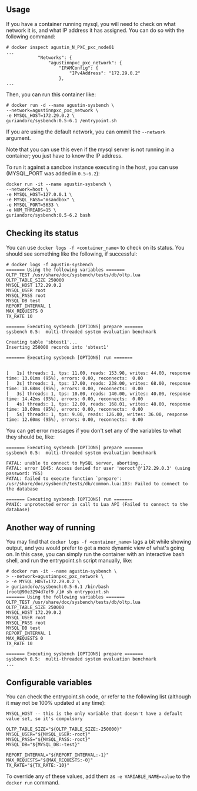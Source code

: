 ## Usage

If you have a container running mysql, you will need to check on what network it is, and what IP address it has assigned.
You can do so with the following command:

```
# docker inspect agustin_N_PXC_pxc_node01
...
            "Networks": {
                "agustinnpxc_pxc_network": {
                    "IPAMConfig": {
                        "IPv4Address": "172.29.0.2"
                    },
...
```

Then, you can run this container like:

```
# docker run -d --name agustin-sysbench \
--network=agustinnpxc_pxc_network \
-e MYSQL_HOST=172.29.0.2 \
guriandoro/sysbench:0.5-6.1 /entrypoint.sh
```

If you are using the default network, you can ommit the `--network` argument.

Note that you can use this even if the mysql server is not running in a container; you just have to know the IP address.

To run it against a sandbox instance executing in the host, you can use (MYSQL_PORT was added in `0.5-6.2`):

```
docker run -it --name agustin-sysbench \
--network=host \
-e MYSQL_HOST=127.0.0.1 \
-e MYSQL_PASS="msandbox" \
-e MYSQL_PORT=5633 \
-e NUM_THREADS=15 \
guriandoro/sysbench:0.5-6.2 bash
```

## Checking its status

You can use `docker logs -f <container_name>` to check on its status. You should see something like the following, if successful:

```
# docker logs -f agustin-sysbench
======= Using the following variables =======
OLTP_TEST /usr/share/doc/sysbench/tests/db/oltp.lua
OLTP_TABLE_SIZE 250000
MYSQL_HOST 172.29.0.2
MYSQL_USER root
MYSQL_PASS root
MYSQL_DB test
REPORT_INTERVAL 1
MAX_REQUESTS 0
TX_RATE 10

======= Executing sysbench [OPTIONS] prepare =======
sysbench 0.5:  multi-threaded system evaluation benchmark

Creating table 'sbtest1'...
Inserting 250000 records into 'sbtest1'

======= Executing sysbench [OPTIONS] run =======


[   1s] threads: 1, tps: 11.00, reads: 153.98, writes: 44.00, response time: 13.01ms (95%), errors: 0.00, reconnects:  0.00
[   2s] threads: 1, tps: 17.00, reads: 238.00, writes: 68.00, response time: 10.68ms (95%), errors: 0.00, reconnects:  0.00
[   3s] threads: 1, tps: 10.00, reads: 140.00, writes: 40.00, response time: 14.42ms (95%), errors: 0.00, reconnects:  0.00
[   4s] threads: 1, tps: 12.00, reads: 168.01, writes: 48.00, response time: 10.69ms (95%), errors: 0.00, reconnects:  0.00
[   5s] threads: 1, tps: 9.00, reads: 126.00, writes: 36.00, response time: 12.60ms (95%), errors: 0.00, reconnects:  0.00
```

You can get error messages if you don't set any of the variables to what they should be, like:

```
======= Executing sysbench [OPTIONS] prepare =======
sysbench 0.5:  multi-threaded system evaluation benchmark

FATAL: unable to connect to MySQL server, aborting...
FATAL: error 1045: Access denied for user 'noroot'@'172.29.0.3' (using password: YES)
FATAL: failed to execute function `prepare': /usr/share/doc/sysbench/tests/db/common.lua:103: Failed to connect to the database

======= Executing sysbench [OPTIONS] run =======
PANIC: unprotected error in call to Lua API (Failed to connect to the database)
```

## Another way of running

You may find that `docker logs -f <container_name>` lags a bit while showing output, and you would prefer to get a more dynamic view of what's going on. In this case, you can simply run the container with an interactive bash shell, and run the entrypoint.sh script manually, like:

```
# docker run -it --name agustin-sysbench \
> --network=agustinnpxc_pxc_network \
> -e MYSQL_HOST=172.29.0.2 \
> guriandoro/sysbench:0.5-6.1 /bin/bash
[root@90e3294d7ef9 /]# sh entrypoint.sh 
======= Using the following variables =======
OLTP_TEST /usr/share/doc/sysbench/tests/db/oltp.lua
OLTP_TABLE_SIZE 250000
MYSQL_HOST 172.29.0.2
MYSQL_USER root
MYSQL_PASS root
MYSQL_DB test
REPORT_INTERVAL 1
MAX_REQUESTS 0
TX_RATE 10

======= Executing sysbench [OPTIONS] prepare =======
sysbench 0.5:  multi-threaded system evaluation benchmark
...
```

## Configurable variables

You can check the entrypoint.sh code, or refer to the following list (although it may not be 100% updated at any time):

```
MYSQL_HOST -- this is the only variable that doesn't have a default value set, so it's compulsory 

OLTP_TABLE_SIZE="${OLTP_TABLE_SIZE:-250000}"
MYSQL_USER="${MYSQL_USER:-root}"
MYSQL_PASS="${MYSQL_PASS:-root}"
MYSQL_DB="${MYSQL_DB:-test}"

REPORT_INTERVAL="${REPORT_INTERVAL:-1}"
MAX_REQUESTS="${MAX_REQUESTS:-0}"
TX_RATE="${TX_RATE:-10}"
```

To override any of these values, add them as `-e VARIABLE_NAME=value` to the `docker run` command.
